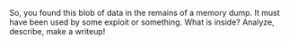 So, you found this blob of data in the remains of a memory dump. It must have been used by some exploit or something. 
What is inside? Analyze, describe, make a writeup!

